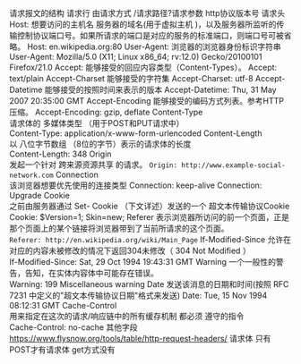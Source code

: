 请求报文的结构
请求行
	由请求方式 /请求路径?请求参数 http协议版本号
请求头
	Host:
		想要访问的主机名 
		服务器的域名(用于虚拟主机 )，以及服务器所监听的传输控制协议端口号。如果所请求的端口是对应的服务的标准端口，则端口号可被省略。
		Host: en.wikipedia.org:80
	User-Agent:
		浏览器的浏览器身份标识字符串
		User-Agent: Mozilla/5.0 (X11; Linux x86_64; rv:12.0) Gecko/20100101 Firefox/21.0
	Accept:
		能够接受的回应内容类型（Content-Types）。
		Accept: text/plain
	Accept-Charset
		能够接受的字符集
		Accept-Charset: utf-8
	Accept-Datetime
		能够接受的按照时间来表示的版本	
		Accept-Datetime: Thu, 31 May 2007 20:35:00 GMT
	Accept-Encoding
		 能够接受的编码方式列表。参考HTTP压缩。
		 Accept-Encoding: gzip, deflate
	Content-Type	
		请求体的 多媒体类型 （用于POST和PUT请求中）	
		Content-Type: application/x-www-form-urlencoded
	Content-Length	
		以 八位字节数组 （8位的字节）表示的请求体的长度	
		Content-Length: 348
	Origin	
		发起一个针对 跨来源资源共享 的请求。	
		`Origin: http://www.example-social-network.com`
	Connection	
		该浏览器想要优先使用的连接类型
		Connection: keep-alive Connection: Upgrade
	Cookie	
		之前由服务器通过 Set- Cookie （下文详述）发送的一个 超文本传输协议Cookie	Cookie: $Version=1; Skin=new;
	Referer	
		表示浏览器所访问的前一个页面，正是那个页面上的某个链接将浏览器带到了当前所请求的这个页面。	
		`Referer: http://en.wikipedia.org/wiki/Main_Page`
	If-Modified-Since
		允许在对应的内容未被修改的情况下返回304未修改（ 304 Not Modified ）	
		If-Modified-Since: Sat, 29 Oct 1994 19:43:31 GMT
	Warning	
		一个一般性的警告，告知，在实体内容体中可能存在错误。	
		Warning: 199 Miscellaneous warning
	Date
		发送该消息的日期和时间(按照 RFC 7231 中定义的"超文本传输协议日期"格式来发送)	Date: Tue, 15 Nov 1994 08:12:31 GMT
	Cache-Control	
		用来指定在这次的请求/响应链中的所有缓存机制 都必须 遵守的指令	
		Cache-Control: no-cache
	其他字段
	https://www.flysnow.org/tools/table/http-request-headers/
请求体
	只有POST才有请求体
	get方式没有